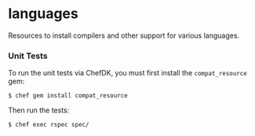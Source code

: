 # languages

Resources to install compilers and other support for various languages.

### Unit Tests

To run the unit tests via ChefDK, you must first install the `compat_resource` gem:

``` $ chef gem install compat_resource ```

Then run the tests:

``` $ chef exec rspec spec/ ```
